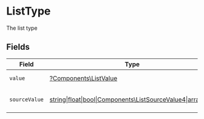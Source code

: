 # ListType

The list type


## Fields

| Field                                                                                                  | Type                                                                                                   | Required                                                                                               | Description                                                                                            | Example                                                                                                |
| ------------------------------------------------------------------------------------------------------ | ------------------------------------------------------------------------------------------------------ | ------------------------------------------------------------------------------------------------------ | ------------------------------------------------------------------------------------------------------ | ------------------------------------------------------------------------------------------------------ |
| `value`                                                                                                | [?Components\ListValue](../../Models/Components/ListValue.md)                                          | :heavy_minus_sign:                                                                                     | The type of the list.                                                                                  | contacts                                                                                               |
| `sourceValue`                                                                                          | [string\|float\|bool\|Components\ListSourceValue4\|array\|null](../../Models/Components/ListSourceValue.md) | :heavy_minus_sign:                                                                                     | The source value of the list type.                                                                     | Contacts                                                                                               |